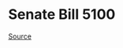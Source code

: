 # Senate Bill 5100

[Source](http://lawfilesext.leg.wa.gov/biennium/2021-22/Xml/Bills/Senate%20Bills/5100.xml)